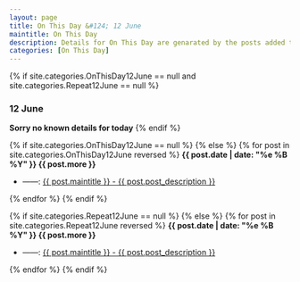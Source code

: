 ```yaml
---
layout: page
title: On This Day &#124; 12 June
maintitle: On This Day
description: Details for On This Day are genarated by the posts added to the website so the content is subject to changes/updates over time.
categories: [On This Day]
---
```


{% if site.categories.OnThisDay12June == null and site.categories.Repeat12June == null %}
<h3>12 June</h3>
<strong>Sorry no known details for today</strong>
{% endif %}

{% if site.categories.OnThisDay12June == null %}
{% else %}
{% for post in site.categories.OnThisDay12June reversed %}
<strong>{{ post.date | date: "%e %B %Y" }} {{ post.more }}</strong>
<ul>
<li> ——: <a href="{{ post.url }}">{{ post.maintitle }} - {{ post.post_description }}</a></li>
</ul>
{% endfor %}
{% endif %}

{% if site.categories.Repeat12June == null %}
{% else %}
{% for post in site.categories.Repeat12June reversed %}
<strong>{{ post.date | date: "%e %B %Y" }} {{ post.more }}</strong>
<ul>
<li> ——: <a href="{{ post.url }}">{{ post.maintitle }} - {{ post.post_description }}</a></li>
</ul>
{% endfor %}
{% endif %}

